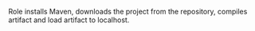 Role installs Maven, downloads the project from the repository, compiles artifact and load artifact to localhost.
